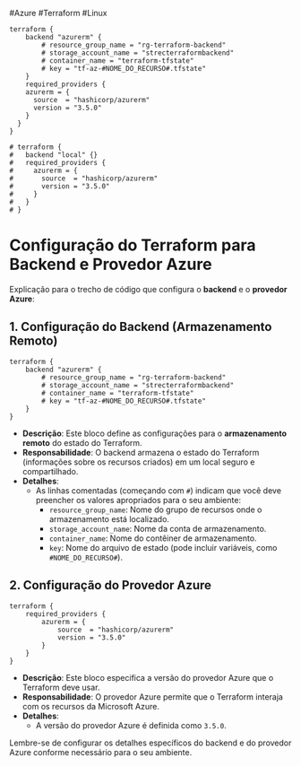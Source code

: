  #Azure #Terraform #Linux

```hcl
terraform {
    backend "azurerm" {
        # resource_group_name = "rg-terraform-backend"
        # storage_account_name = "strecterraformbackend"
        # container_name = "terraform-tfstate"
        # key = "tf-az-#NOME_DO_RECURSO#.tfstate"
    }
    required_providers {
    azurerm = {
      source  = "hashicorp/azurerm"
      version = "3.5.0"
    }
  }
}

# terraform {
#   backend "local" {}
#   required_providers {
#     azurerm = {
#       source  = "hashicorp/azurerm"
#       version = "3.5.0"
#     }
#   }
# }
```

# Configuração do Terraform para Backend e Provedor Azure

Explicação para o trecho de código que configura o **backend** e o **provedor Azure**:

## 1. **Configuração do Backend (Armazenamento Remoto)**

```hcl
terraform {
    backend "azurerm" {
        # resource_group_name = "rg-terraform-backend"
        # storage_account_name = "strecterraformbackend"
        # container_name = "terraform-tfstate"
        # key = "tf-az-#NOME_DO_RECURSO#.tfstate"
    }
}
```

- **Descrição**: Este bloco define as configurações para o **armazenamento remoto** do estado do Terraform.
- **Responsabilidade**: O backend armazena o estado do Terraform (informações sobre os recursos criados) em um local seguro e compartilhado.
- **Detalhes**:
    - As linhas comentadas (começando com `#`) indicam que você deve preencher os valores apropriados para o seu ambiente:
        - `resource_group_name`: Nome do grupo de recursos onde o armazenamento está localizado.
        - `storage_account_name`: Nome da conta de armazenamento.
        - `container_name`: Nome do contêiner de armazenamento.
        - `key`: Nome do arquivo de estado (pode incluir variáveis, como `#NOME_DO_RECURSO#`).

## 2. **Configuração do Provedor Azure**

```hcl
terraform {
    required_providers {
        azurerm = {
            source  = "hashicorp/azurerm"
            version = "3.5.0"
        }
    }
}
```

- **Descrição**: Este bloco especifica a versão do provedor Azure que o Terraform deve usar.
- **Responsabilidade**: O provedor Azure permite que o Terraform interaja com os recursos da Microsoft Azure.
- **Detalhes**:
    - A versão do provedor Azure é definida como `3.5.0`.

Lembre-se de configurar os detalhes específicos do backend e do provedor Azure conforme necessário para o seu ambiente.
